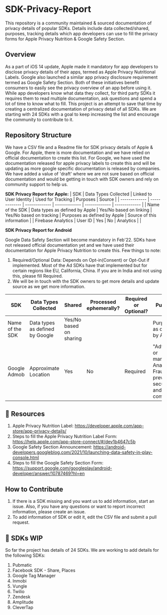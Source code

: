 # SDK-Privacy-Report
This repository is a community maintained & sourced documentation of privacy details of popular SDKs. Details include data collected/shared, purposes, tracking details which app developers can use to fill the privacy forms for Apple Privacy Nutrition & Google Safety Section.

## Overview
As a part of iOS 14 update, Apple made it mandatory for app developers to disclose privacy details of their apps, termed as Apple Privacy Nutritional Labels. Google also launched a similar app privacy disclosure requirement termed as Google Safety Section. Both of these initiatives benefit consumers to easily see the privacy overview of an app before using it. While app developers know what data they collect, for third party SDKs it requires them to read multiple documentation, ask questions and spend a lot of time to know what to fill. This project is an attempt to save that time by creating a centralized documentation of privacy detail of all SDKs. We are starting with 24 SDKs with a goal to keep increasing the list and encourage the community to contribute to it. 

## Repository Structure
We have a CSV file and a Readme file for SDK privacy details of Apple & Google. For Apple, there is more documentation and we have relied on official documentation to create this list. For Google, we have used the documentation released for apple privacy labels to create this and will be updating as more google specific documentation is released by companies. We have added a value of 'draft' where we are not sure based on official documentation and would be getting in touch with SDK owners and rely on community support to help us.

**SDK Privacy Report for Apple:**
| SDK  | Data Types Collected | Linked to User Identity  | Used for Tracking | Purposes | Source |
| ------------- | ------------- | ------------- | ------------- | ------------- | ------------- |
| Name of the SDK  | Data types as defined by Apple  | Yes/No based on linking  | Yes/No based on tracking  | Purposes as defined by Apple  | Source of this information  |
| Firebase Analytics  | User ID  | Yes  | No | Analytics |   |

**SDK Privacy Report for Android**

Google Data Safety Section will become mandatory in Feb'22. SDKs have not released official documentation yet and we have used their documentation for Apple Privacy Nutrition to create this. Few things to note:
1. Required/Optional Data: Depends on Opt-in(Consent) or Opt-Out if implemented. Most of the Ad SDKs have that implemented but for certain regions like EU, California, China. If you are in India and not using this, please fill Required.
2. We will be in touch with the SDK owners to get more details and update source as we get more information.


| SDK  | Data Types Collected | Shared  | Processed ephemerally? | Required or Optional? | Purposes |Source |
| ------------- | ------------- | ------------- | ------------- | ------------- | ------------- | ------------- |
| Name of the SDK  | Data types as defined by Google  | Yes/No based on sharing  | | | Purposes as defined by Apple | Source of this information|
| Google Admob  | Approximate Location  | Yes  | No | Required |  "Advertising or marketing, Analytics, Fraud prevention, security and compliance | |

## 📄 Resources
1. Apple Privacy Nutrition Label: https://developer.apple.com/app-store/app-privacy-details/
2. Steps to fill the Apple Privacy Nutrition Label Form: https://help.apple.com/app-store-connect/#/dev1b4647c5b
3. Google Safety Section Announcement: https://android-developers.googleblog.com/2021/10/launching-data-safety-in-play-console.html
4. Steps to fill the Google Safety Section Form: https://support.google.com/googleplay/android-developer/answer/10787469?hl=en

## How to Contribute
1. If there is a SDK missing and you want us to add information, start an issue. Also, if you have any questions or want to report incorrect information, please create an issue.
2. To add information of SDK or edit it, edit the CSV file and submit a pull request.

## 🚧 SDKs WIP
So far the project has details of 24 SDKs. We are working to add details for the following SDKs:
1. Pubmatic
2. Facebook SDK - Share, Places
3. Google Tag Manager
4. Inmobi
5. Vungle
6. Twilio
7. Zendesk
8. Amplitude
9. CleverTap
